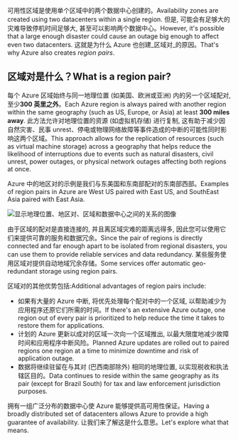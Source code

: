 <span data-ttu-id="84166-101">可用性区域是使用单个区域中的两个数据中心创建的。</span><span class="sxs-lookup"><span data-stu-id="84166-101">Availability zones are created using two datacenters within a single region.</span></span> <span data-ttu-id="84166-102">但是, 可能会有足够大的灾难导致停机时间足够大, 甚至可以影响两个数据中心。</span><span class="sxs-lookup"><span data-stu-id="84166-102">However, it's possible that a large enough disaster could cause an outage big enough to affect even two datacenters.</span></span> <span data-ttu-id="84166-103">这就是为什么 Azure 也创建_区域对_的原因。</span><span class="sxs-lookup"><span data-stu-id="84166-103">That's why Azure also creates _region pairs_.</span></span>

## <a name="what-is-a-region-pair"></a><span data-ttu-id="84166-104">区域对是什么？</span><span class="sxs-lookup"><span data-stu-id="84166-104">What is a region pair?</span></span>
<span data-ttu-id="84166-105">每个 Azure 区域始终与同一地理位置 (如美国、欧洲或亚洲) 内的另一个区域配对, 至少**300 英里之外**。</span><span class="sxs-lookup"><span data-stu-id="84166-105">Each Azure region is always paired with another region within the same geography (such as US, Europe, or Asia) at least **300 miles away**.</span></span> <span data-ttu-id="84166-106">此方法允许对地理位置的资源 (如虚拟机存储) 进行复制, 这有助于减少因自然灾害、民事 unrest、停电或物理网络故障等事件造成的中断的可能性同时影响这两个区域。</span><span class="sxs-lookup"><span data-stu-id="84166-106">This approach allows for the replication of resources (such as virtual machine storage) across a geography that helps reduce the likelihood of interruptions due to events such as natural disasters, civil unrest, power outages, or physical network outages affecting both regions at once.</span></span> 

<span data-ttu-id="84166-107">Azure 中的地区对的示例是我们与东美国和东南部配对的东南部西部。</span><span class="sxs-lookup"><span data-stu-id="84166-107">Examples of region pairs in Azure are West US paired with East US, and SouthEast Asia paired with East Asia.</span></span>

![显示地理位置、地区对、区域和数据中心之间的关系的图像](../media/5-region-pairs.png)

<span data-ttu-id="84166-109">由于区域的配对是直接连接的, 并且离区域灾难的距离远得多, 因此您可以使用它们来提供可靠的服务和数据冗余。</span><span class="sxs-lookup"><span data-stu-id="84166-109">Since the pair of regions is directly connected and far enough apart to be isolated from regional disasters, you can use them to provide reliable services and data redundancy.</span></span> <span data-ttu-id="84166-110">某些服务使用区域对提供自动地域冗余存储。</span><span class="sxs-lookup"><span data-stu-id="84166-110">Some services offer automatic geo-redundant storage using region pairs.</span></span>

<span data-ttu-id="84166-111">区域对的其他优势包括:</span><span class="sxs-lookup"><span data-stu-id="84166-111">Additional advantages of region pairs include:</span></span>

- <span data-ttu-id="84166-112">如果有大量的 Azure 中断, 将优先处理每个配对中的一个区域, 以帮助减少为应用程序还原它们所需的时间。</span><span class="sxs-lookup"><span data-stu-id="84166-112">If there's an extensive Azure outage, one region out of every pair is prioritized to help reduce the time it takes to restore them for applications.</span></span> 
- <span data-ttu-id="84166-113">计划的 Azure 更新以成对的区域一次向一个区域推出, 以最大限度地减少故障时间和应用程序中断风险。</span><span class="sxs-lookup"><span data-stu-id="84166-113">Planned Azure updates are rolled out to paired regions one region at a time to minimize downtime and risk of application outage.</span></span> 
- <span data-ttu-id="84166-114">数据将继续驻留在与其对 (巴西南部除外) 相同的地理位置, 以实现税收和执法辖区目的。</span><span class="sxs-lookup"><span data-stu-id="84166-114">Data continues to reside within the same geography as its pair (except for Brazil South) for tax and law enforcement jurisdiction purposes.</span></span>

<span data-ttu-id="84166-115">拥有一组广泛分布的数据中心使 Azure 能够提供高可用性保证。</span><span class="sxs-lookup"><span data-stu-id="84166-115">Having a broadly distributed set of datacenters allows Azure to provide a high guarantee of availability.</span></span> <span data-ttu-id="84166-116">让我们来了解这是什么意思。</span><span class="sxs-lookup"><span data-stu-id="84166-116">Let's explore what that means.</span></span>